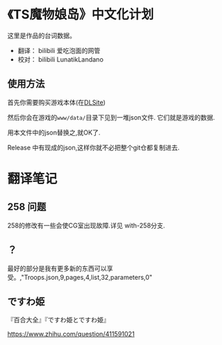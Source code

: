 # 《TS魔物娘岛》中文化计划

这里是作品的台词数据。

- 翻译： bilibili 爱吃泡面的网管
- 校对： bilibili LunatikLandano

## 使用方法

首先你需要购买游戏本体(在[DLSite](https://www.dlsite.com/maniax/work/=/product_id/RJ354175.html))

然后你会在游戏的`www/data/`目录下见到一堆json文件. 它们就是游戏的数据.

用本文件中的json替换之,就OK了.

Release 中有现成的json,这样你就不必把整个git仓都复制进去.

# 翻译笔记

## 258 问题
258的修改有一些会使CG室出现故障.详见 with-258分支.

## ？


最好的部分是我有更多新的东西可以享受。,"Troops.json,9,pages,4,list,32,parameters,0"
## ですわ姫
『百合大全』『ですわ姫とですわ姫』


https://www.zhihu.com/question/411591021

	
